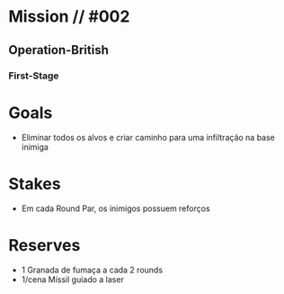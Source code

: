 # Mission // #002
## Operation-British
### First-Stage
# Goals
- Eliminar todos os alvos e criar caminho para uma infiltração na base inimiga


# Stakes
- Em cada Round Par, os inimigos possuem reforços


# Reserves
- 1 Granada de fumaça a cada 2 rounds
- 1/cena Míssil guiado a laser